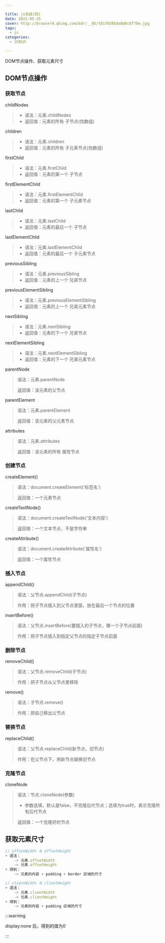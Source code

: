 ```yaml
---

title: js总结(四)
date: 2021-05-25
cover: http://browser9.qhimg.com/bdr/__85/t01f658bda8d6cbf70e.jpg
tags:
  - js
categories:
  - JS知识

---
```


DOM节点操作、获取元素尺寸
<!-- more -->

## DOM节点操作

### 获取节点

childNodes

>  + 语法：元素.childNodes
>  + 返回值：元素的所有 子节点(伪数组)

children

>  + 语法：元素.children
>  + 返回值：元素的所有 子元素节点(伪数组)

firstChild

>  + 语法：元素.firstChild
>  + 返回值：元素的第一个 子节点

firstElementChild

>  + 语法：元素.firstElementChild
>  + 返回值：元素的第一个 子元素节点

lastChild

>  + 语法：元素.lastChild
>  + 返回值：元素的最后一个 子节点

lastElementChild

>  + 语法：元素.lastElementChild
>  + 返回值：元素的最后一个 子元素节点

previousSibling

>  + 语法：元素.previousSibling
>  + 返回值：元素的上一个 兄弟节点

previousElementSibling

>  + 语法：元素.previousElementSibling
>  + 返回值：元素的上一个 兄弟元素节点

nextSibling

>  + 语法：元素.nextSibling
>  + 返回值：元素的下一个 兄弟节点

nextElementSibling

>  + 语法：元素.nextElementSibling
>  + 返回值：元素的下一个 兄弟元素节点

parentNode

> 语法：元素.parentNode
>
> 返回值：该元素的父节点

parentElement

> 语法：元素.parentElement
>
> 返回值：该元素的父元素节点

attributes

> 语法：元素.attributes
>
> 返回值：该元素的所有 属性节点

### 创建节点

createElement()

> 语法：document.createElement('标签名')
>
> 返回值：一个元素节点

createTextNode()

> 语法：document.createTextNode('文本内容')
>
> 返回值：一个文本节点，不是字符串

createAttribute()

> 语法：document.createAttribute('属性名')
>
> 返回值：一个属性节点

### 插入节点

appendChild()

> 语法：父节点.appendChild(子节点)
>
> 作用：把子节点插入到父节点里面，放在最后一个节点的位置

insertBefore()

> 语法：父节点.insertBefore(要插入的子节点，哪一个子节点前面)
>
> 作用：把子节点插入到指定父节点的指定子节点前面

### 删除节点

removeChild()

> 语法：父节点.removeChild(子节点)
>
> 作用：把子节点从父节点里移除

remove()

> 语法：子节点.remove()
>
> 作用：把自己移出父节点

### 替换节点

replaceChild()

> 语法：父节点.replaceChild(新节点，旧节点)
>
> 作用：在父节点下，用新节点替换旧节点

### 克隆节点

cloneNode

> 语法：节点.cloneNode(参数)
>
> + 参数选填，默认是false，不克隆后代节点；选填为true时，表示克隆所有后代节点
>
> 返回值：一个克隆好的节点

## 获取元素尺寸

```javascript
// offsetWidth 与 offsetHeight
+ 语法：
	-> 元素.offsetWidth
	-> 元素.offsetHeight
+ 得到：
	-> 元素的内容 + padding + border 区域的尺寸

// clientWidth 与 clientHeight
+ 语法：
	-> 元素.clientWidth
	-> 元素.clientHeight
+ 得到：
	-> 元素的内容 + padding 区域的尺寸  
```

:::warning

display:none  后，得到的值为0

:::

